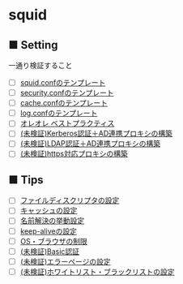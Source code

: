 # squid
## ■ Setting
一通り検証すること
- [ ] [squid.confのテンプレート](https://github.com/thetaru/memorandum/tree/master/OS/Linux/RHEL7/squid/conf_template)
- [ ] [security.confのテンプレート](https://github.com/thetaru/memorandum/tree/master/OS/Linux/RHEL7/squid/security_template)
- [ ] [cache.confのテンプレート](https://github.com/thetaru/memorandum/tree/master/OS/Linux/RHEL7/squid/cache_template)
- [ ] [log.confのテンプレート](https://github.com/thetaru/memorandum/tree/master/OS/Linux/RHEL7/squid/log_template)
- [ ] [オレオレ ベストプラクティス](https://github.com/thetaru/memorandum/tree/master/OS/Linux/RHEL7/squid/Bestpractice)
- [ ] [(未検証)Kerberos認証＋AD連携プロキシの構築]()
- [ ] [(未検証)LDAP認証＋AD連携プロキシの構築]()
- [ ] [(未検証)https対応プロキシの構築]()
## ■ Tips
- [ ] [ファイルディスクリプタの設定](https://github.com/thetaru/memorandum/tree/master/OS/Linux/RHEL7/squid/filedescriptor)
- [ ] [キャッシュの設定](https://github.com/thetaru/memorandum/tree/master/OS/Linux/RHEL7/squid/cache)
- [ ] [名前解決の挙動設定](https://github.com/thetaru/memorandum/tree/master/OS/Linux/RHEL7/squid/NameResolution)
- [ ] [keep-aliveの設定](https://github.com/thetaru/memorandum/tree/master/OS/Linux/RHEL7/squid/keep-alive)
- [ ] [OS・ブラウザの制限](https://github.com/thetaru/memorandum/tree/master/OS/Linux/RHEL7/squid/os_browser)
- [ ] [(未検証)Basic認証](https://github.com/thetaru/memorandum/tree/master/OS/Linux/RHEL7/squid/auth)
- [ ] [(未検証)エラーページの設定](https://github.com/thetaru/memorandum/tree/master/OS/Linux/RHEL7/squid/error_page)
- [ ] [(未検証)ホワイトリスト・ブラックリストの設定](https://github.com/thetaru/memorandum/tree/master/OS/Linux/RHEL7/squid/black_white)
